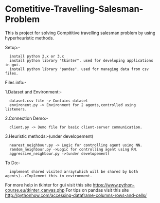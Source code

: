 # Cometitive-Travelling-Salesman-Problem

This is project for solving Compititive travelling salesman problem by using hyperheuristic methods.


Setup:-

      install python 2.x or 3.x
      install python library "tkinter". used for developing applications in gui.
      install python library "pandas". used for managing data from csv files.

Files info:-

1.Dataset and Environment:-

      dataset.csv file -> Contains dataset
      environent.py -> Environment for 2 agents,controlled using listeners.

2.Connection Demo:-
      
      client.py -> Demo file for basic client-server communication.
      
3.Heuristic methods:-(under developement)
      
      nearest_neighbour.py -> Logic for controlling agent using NN.
      random_neighbour.py ->Logic for controlling agent using RN.
      aggressive_neighbour.py ->(under developement)
      

To Do:-
      
      implement shared visited array(which will be shared by both agents).->Implement this in environment.
      



      
For more help in tkinter for gui visit this site https://www.python-course.eu/tkinter_canvas.php
For tips on pandas visit this site http://pythonhow.com/accessing-dataframe-columns-rows-and-cells/

